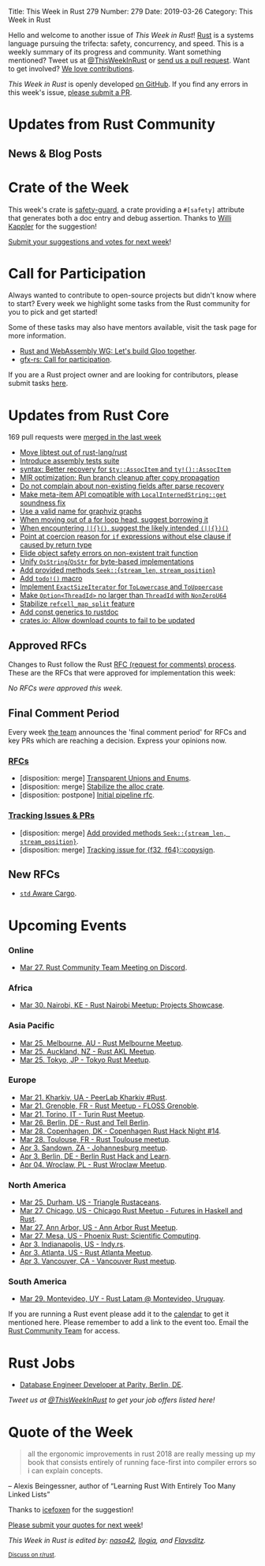 Title: This Week in Rust 279
Number: 279
Date: 2019-03-26
Category: This Week in Rust

Hello and welcome to another issue of *This Week in Rust*!
[Rust](http://rust-lang.org) is a systems language pursuing the trifecta: safety, concurrency, and speed.
This is a weekly summary of its progress and community.
Want something mentioned? Tweet us at [@ThisWeekInRust](https://twitter.com/ThisWeekInRust) or [send us a pull request](https://github.com/cmr/this-week-in-rust).
Want to get involved? [We love contributions](https://github.com/rust-lang/rust/blob/master/CONTRIBUTING.md).

*This Week in Rust* is openly developed [on GitHub](https://github.com/cmr/this-week-in-rust).
If you find any errors in this week's issue, [please submit a PR](https://github.com/cmr/this-week-in-rust/pulls).

# Updates from Rust Community

## News & Blog Posts

# Crate of the Week

This week's crate is [safety-guard](https://gitlab.com/tdiekmann/safety-guard), a crate providing a `#[safety]` attribute that generates both a doc entry and debug assertion. Thanks to [Willi Kappler](https://users.rust-lang.org/t/crate-of-the-week/2704/506) for the suggestion!

[Submit your suggestions and votes for next week][submit_crate]!

[submit_crate]: https://users.rust-lang.org/t/crate-of-the-week/2704

# Call for Participation

Always wanted to contribute to open-source projects but didn't know where to start?
Every week we highlight some tasks from the Rust community for you to pick and get started!

Some of these tasks may also have mentors available, visit the task page for more information.

* [Rust and WebAssembly WG: Let's build Gloo together](https://rustwasm.github.io/2019/03/12/lets-build-gloo-together.html).
* [gfx-rs: Call for participation](https://users.rust-lang.org/t/gfx-rs-call-for-participation/26410).

If you are a Rust project owner and are looking for contributors, please submit tasks [here][guidelines].

[guidelines]: https://users.rust-lang.org/t/twir-call-for-participation/4821

# Updates from Rust Core

169 pull requests were [merged in the last week][merged]

[merged]: https://github.com/search?q=is%3Apr+org%3Arust-lang+is%3Amerged+merged%3A2019-03-18..2019-03-25

* [Move libtest out of rust-lang/rust](https://github.com/rust-lang/rust/pull/57842)
* [Introduce assembly tests suite](https://github.com/rust-lang/rust/pull/58791)
* [syntax: Better recovery for `$ty::AssocItem` and `ty!()::AssocItem`](https://github.com/rust-lang/rust/pull/59058)
* [MIR optimization: Run branch cleanup after copy propagation](https://github.com/rust-lang/rust/pull/59290)
* [Do not complain about non-existing fields after parse recovery](https://github.com/rust-lang/rust/pull/59266)
* [Make meta-item API compatible with `LocalInternedString::get` soundness fix](https://github.com/rust-lang/rust/pull/59256)
* [Use a valid name for graphviz graphs](https://github.com/rust-lang/rust/pull/59251)
* [When moving out of a for loop head, suggest borrowing it](https://github.com/rust-lang/rust/pull/59195)
* [When encountering `||{}()`, suggest the likely intended `(||{})()`](https://github.com/rust-lang/rust/pull/59035)
* [Point at coercion reason for `if` expressions without else clause if caused by return type](https://github.com/rust-lang/rust/pull/58981)
* [Elide object safety errors on non-existent trait function](https://github.com/rust-lang/rust/pull/58929)
* [Unify `OsString`/`OsStr` for byte-based implementations](https://github.com/rust-lang/rust/pull/58953)
* [Add provided methods `Seek::`{`stream_len`, `stream_position`}](https://github.com/rust-lang/rust/pull/58422)
* [Add `todo!()` macro](https://github.com/rust-lang/rust/pull/56348)
* [Implement `ExactSizeIterator` for `ToLowercase` and `ToUppercase`](https://github.com/rust-lang/rust/pull/58778)
* [Make `Option<ThreadId>` no larger than `ThreadId` with `NonZeroU64`](https://github.com/rust-lang/rust/pull/59291)
* [Stabilize `refcell_map_split` feature](https://github.com/rust-lang/rust/pull/59280)
* [Add const generics to rustdoc](https://github.com/rust-lang/rust/pull/59170)
* [crates.io: Allow download counts to fail to be updated](https://github.com/rust-lang/crates.io/pull/1675)

## Approved RFCs

Changes to Rust follow the Rust [RFC (request for comments)
process](https://github.com/rust-lang/rfcs#rust-rfcs). These
are the RFCs that were approved for implementation this week:

*No RFCs were approved this week.*

## Final Comment Period

Every week [the team](https://www.rust-lang.org/team.html) announces the
'final comment period' for RFCs and key PRs which are reaching a
decision. Express your opinions now.

### [RFCs](https://github.com/rust-lang/rfcs/labels/final-comment-period)

* [disposition: merge] [Transparent Unions and Enums](https://github.com/rust-lang/rfcs/pull/2645).
* [disposition: merge] [Stabilize the alloc crate](https://github.com/rust-lang/rfcs/pull/2480).
* [disposition: postpone] [Initial pipeline rfc](https://github.com/rust-lang/rfcs/pull/2656).

### [Tracking Issues & PRs](https://github.com/rust-lang/rust/labels/final-comment-period)

* [disposition: merge] [Add provided methods `Seek::{stream_len, stream_position}`](https://github.com/rust-lang/rust/pull/58422).
* [disposition: merge] [Tracking issue for {f32, f64}::copysign](https://github.com/rust-lang/rust/issues/58046).

## New RFCs

* [`std` Aware Cargo](https://github.com/rust-lang/rfcs/pull/2663).

# Upcoming Events

### Online

* [Mar 27. Rust Community Team Meeting on Discord](https://discordapp.com/channels/442252698964721669/443773747350994945).

### Africa

* [Mar 30. Nairobi, KE - Rust Nairobi Meetup: Projects Showcase](https://www.meetup.com/Rust-Nairobi/events/259650701/).

### Asia Pacific

* [Mar 25. Melbourne, AU - Rust Melbourne Meetup](https://www.meetup.com/Rust-Melbourne/events/259230502/).
* [Mar 25. Auckland, NZ - Rust AKL Meetup](https://www.meetup.com/rust-akl/events/259480499/).
* [Mar 25. Tokyo, JP - Tokyo Rust Meetup](https://rust.connpass.com/event/122377/).

### Europe

* [Mar 21. Kharkiv, UA -  PeerLab Kharkiv #Rust](https://dou.ua/calendar/25951/).
* [Mar 21. Grenoble, FR - Rust Meetup - FLOSS Grenoble](https://www.meetup.com/FLOSS-Grenoble/events/259118704/).
* [Mar 21. Torino, IT - Turin Rust Meetup](https://www.meetup.com/Mozilla-Torino/events/ktqcpqyzfblc/).
* [Mar 26. Berlin, DE - Rust and Tell Berlin](https://www.meetup.com/Rust-Berlin/events/szgnqqyzfbjc/).
* [Mar 28. Copenhagen, DK - Copenhagen Rust Hack Night #14](https://cph.rs/).
* [Mar 28. Toulouse, FR - Rust Toulouse meetup](https://www.meetup.com/fr-FR/Toulouse-Rust-Meetup/events/259589986/).
* [Apr  3. Sandown, ZA - Johannesburg meetup](https://www.meetup.com/Johannesburg-Rust-Meetup/events/gpxrtqyzgbfb/).
* [Apr  3. Berlin, DE - Berlin Rust Hack and Learn](https://www.meetup.com/opentechschool-berlin/events/rjgkhqyzgbfb/).
* [Apr 04. Wroclaw, PL - Rust Wroclaw Meetup](https://www.meetup.com/Rust-Wroclaw/events/259511136/).

### North America

* [Mar 25. Durham, US - Triangle Rustaceans](https://www.meetup.com/triangle-rustaceans/events/mfglwpyzfbhc/).
* [Mar 27. Chicago, US - Chicago Rust Meetup - Futures in Haskell and Rust](https://www.meetup.com/Chicago-Rust-Meetup/events/259343384).
* [Mar 27. Ann Arbor, US - Ann Arbor Rust Meetup](https://www.meetup.com/Ann-Arbor-Rust-Meetup/events/cgsskqyzfbkc/).
* [Mar 27. Mesa, US - Phoenix Rust: Scientific Computing](https://www.meetup.com/Desert-Rustaceans/events/259615926/).
* [Apr  3. Indianapolis, US - Indy.rs](https://www.meetup.com/indyrs/events/246726699/).
* [Apr  3. Atlanta, US - Rust Atlanta Meetup](https://www.meetup.com/Rust-ATL/events/lgtvsqyzgbfb/).
* [Apr  3. Vancouver, CA - Vancouver Rust meetup](https://www.meetup.com/Vancouver-Rust/events/gqbksqyzgbfb/).

### South America

* [Mar 29. Montevideo, UY - Rust Latam @ Montevideo, Uruguay](https://rustlatam.org/).

If you are running a Rust event please add it to the [calendar] to get
it mentioned here. Please remember to add a link to the event too.
Email the [Rust Community Team][community] for access.

[calendar]: https://www.google.com/calendar/embed?src=apd9vmbc22egenmtu5l6c5jbfc%40group.calendar.google.com
[community]: mailto:community-team@rust-lang.org

# Rust Jobs

* [Database Engineer Developer at Parity, Berlin, DE](https://www.parity.io/jobs/#berlin-database-engine-developer).

*Tweet us at [@ThisWeekInRust](https://twitter.com/ThisWeekInRust) to get your job offers listed here!*

# Quote of the Week

> all the ergonomic improvements in rust 2018 are really messing up my book that consists entirely of running face-first into compiler errors so i can explain concepts.

– Alexis Beingessner, author of “Learning Rust With Entirely Too Many Linked Lists”

Thanks to [icefoxen](https://users.rust-lang.org/t/twir-quote-of-the-week/328/631) for the suggestion!

[Please submit your quotes for next week](http://users.rust-lang.org/t/twir-quote-of-the-week/328)!

*This Week in Rust is edited by: [nasa42](https://github.com/nasa42), [llogiq](https://github.com/llogiq), and [Flavsditz](https://github.com/Flavsditz).*

<small>[Discuss on r/rust]().</small>
